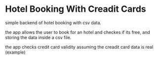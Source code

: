 # Hotel Booking With Creadit Cards
simple backend of hotel booking with csv data.

the app allows the user to book for an hotel and checkes if its free, and storing the data inside a csv file.

the app checks credit card validity assuming the creadit card data is real (example)
